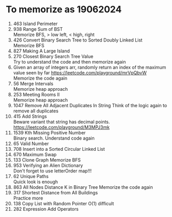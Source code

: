 




# To memorize as 19062024
1. 463 Island Perimeter
2. 938 Range Sum of BST  
   Memorize BFS, > low left, < high, right
3. 426 Convert Binary Search Tree to Sorted Doubly Linked List  
   Memorize BFS
4. 827 Making A Large Island
5. 270 Closest Binary Search Tree Value  
   Try to understand the code and then memorize again
6. Given an array of integers arr, randomly return an index of the maximum value seen by far https://leetcode.com/playground/mrVpQbvW  
   Memorize the code again
7. 56 Merge Intervals  
   Memorize heap approach
8. 253 Meeting Rooms II  
   Memorize heap approach
9. 1047 Remove All Adjacent Duplicates In String
   Think of the logic again to remove all duplicates
10. 415 Add Strings   
   Beware variant that string has decimal points. https://leetcode.com/playground/M3MPJ3mk
11. 1539 Kth Missing Positive Number  
    Binary search. Understand code again
12. 65 Valid Number
13. 708 Insert into a Sorted Circular Linked List
14. 670 Maximum Swap
15. 133 Clone Graph Memorize BFS
16. 953 Verifying an Alien Dictionary  
    Don't forget to use letterOrder map!!!
17. 62 Unique Paths  
    Quick look is enough
18. 863 All Nodes Distance K in Binary Tree
    Memorize the code again
19. 317 Shortest Distance from All Buildings  
    Practice more
20. 138 Copy List with Random Pointer
    O(1) difficult
21. 282 Expression Add Operators
